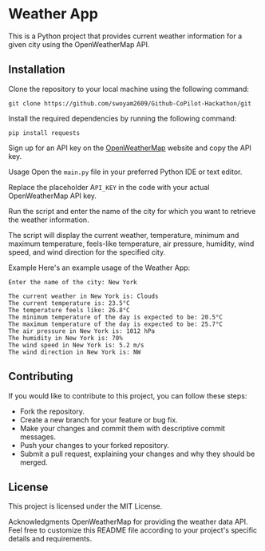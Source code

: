# Weather App
This is a Python project that provides current weather information for a given city using the OpenWeatherMap API.

## Installation
Clone the repository to your local machine using the following command:
```
git clone https://github.com/swoyam2609/Github-CoPilot-Hackathon/git
```

Install the required dependencies by running the following command:
```
pip install requests
```

Sign up for an API key on the [OpenWeatherMap](https://openweathermap.org/) website and copy the API key.

Usage
Open the `main.py` file in your preferred Python IDE or text editor.

Replace the placeholder A`PI_KEY` in the code with your actual OpenWeatherMap API key.

Run the script and enter the name of the city for which you want to retrieve the weather information.

The script will display the current weather, temperature, minimum and maximum temperature, feels-like temperature, air pressure, humidity, wind speed, and wind direction for the specified city.

Example
Here's an example usage of the Weather App:

```vbnet
Enter the name of the city: New York

The current weather in New York is: Clouds
The current temperature is: 23.5°C
The temperature feels like: 26.8°C
The minimum temperature of the day is expected to be: 20.5°C
The maximum temperature of the day is expected to be: 25.7°C
The air pressure in New York is: 1012 hPa
The humidity in New York is: 70%
The wind speed in New York is: 5.2 m/s
The wind direction in New York is: NW
```

## Contributing
If you would like to contribute to this project, you can follow these steps:

- Fork the repository.
- Create a new branch for your feature or bug fix.
- Make your changes and commit them with descriptive commit messages.
- Push your changes to your forked repository.
- Submit a pull request, explaining your changes and why they should be merged.

## License
This project is licensed under the MIT License.

Acknowledgments
OpenWeatherMap for providing the weather data API.
Feel free to customize this README file according to your project's specific details and requirements.
